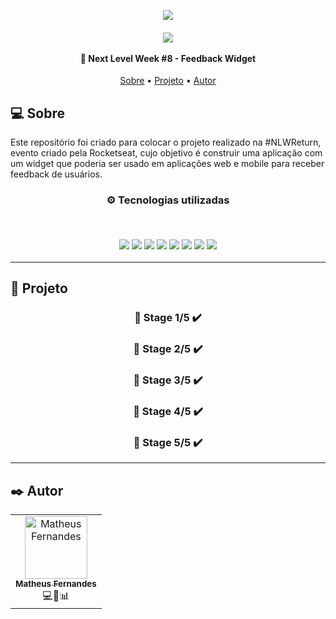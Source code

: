 <p align="center">
  <a href="https://lp.rocketseat.com.br/nlw-return"><img src="https://i.imgur.com/dQ5PvZH.png"/></a>
</p>

<h4 align="center">
  <img src="https://global-uploads.webflow.com/61d83a2ebb0ae01ab96e841a/624f50452beec9ad261dcad8_logo-impulso-nlw.svg">
  <br>
  <br>
  🚀 Next Level Week #8 - Feedback Widget
</h4>

<p align="center">
 <a href="#-sobre">Sobre</a> •
 <a href="#-projeto">Projeto</a> •
 <a href="#%EF%B8%8F-autor">Autor</a>
</p>

## 💻 Sobre

Este repositório foi criado para colocar o projeto realizado na #NLWReturn, evento criado pela Rocketseat, cujo objetivo é construir uma aplicação com um widget que poderia ser usado em aplicações web e mobile para receber feedback de usuários.

<h3 align="center">
⚙️ Tecnologias utilizadas

<p>&nbsp;</p>
  <img src="https://img.shields.io/badge/Node.js-323330?style=for-the-badge&logo=nodedotjs&logoColor=339933"/>
  <img src="https://img.shields.io/badge/typescript-%23007ACC.svg?style=for-the-badge&logo=typescript&logoColor=white"/>
  <img src="https://img.shields.io/badge/react-%2320232a.svg?style=for-the-badge&logo=react&logoColor=%2361DAFB"/>
  <img src="https://img.shields.io/badge/vite-646CFF.svg?style=for-the-badge&logo=vite&logoColor=yellow"/>
  <img src="https://img.shields.io/badge/tailwind_css-06B6D4.svg?style=for-the-badge&logo=tailwindcss&logoColor=white"/>
  <img src="https://img.shields.io/badge/autoprefixer-DD3735.svg?style=for-the-badge&logo=autoprefixer&logoColor=white"/>
  <img src="https://img.shields.io/badge/postcss-DD3A0A.svg?style=for-the-badge&logo=postcss&logoColor=white"/>
  <img src="https://img.shields.io/badge/headless_ui-000000.svg?style=for-the-badge&logo=headlessui&logoColor=white"/>
</h3>

---

## 🚧 Projeto

<h3 align="center">🚀 Stage 1/5 ✔️</h3>
<h3 align="center">🚀 Stage 2/5 ✔️</h3>
<h3 align="center">🚀 Stage 3/5 ✔️</h3>
<h3 align="center">🚀 Stage 4/5 ✔️</h3>
<h3 align="center">🚀 Stage 5/5 ✔️</h3>

---

## ✒️ Autor

<table>
  <tr>
    <td align="center"><a href="https://github.com/matheeusaf"><img src="https://avatars.githubusercontent.com/u/22040962?s=400&u=19d82becfd5b9339cc053f2210a6c366225dbdcf&v=4" width="100px;" alt="Matheus Fernandes"/><br /><sub><b>Matheus Fernandes</b></sub></a><br />💻🎨📊</td>
  <tr>
</table>
